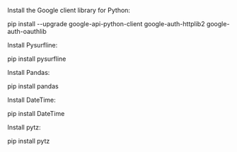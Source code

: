 Install the Google client library for Python:

pip install --upgrade google-api-python-client google-auth-httplib2 google-auth-oauthlib

Install Pysurfline:

pip install pysurfline

Install Pandas:

pip install pandas

Install DateTime:

pip install DateTime

Install pytz: 

pip install pytz
